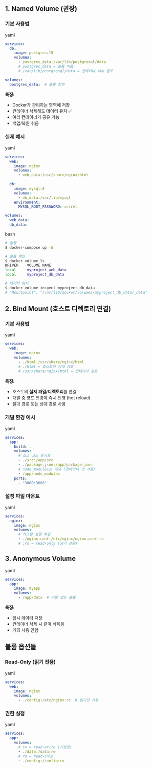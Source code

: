 ## 1. Named Volume (권장)

### 기본 사용법

yaml

```yaml
services:
  db:
    image: postgres:15
    volumes:
      - postgres_data:/var/lib/postgresql/data
      # postgres_data = 볼륨 이름
      # /var/lib/postgresql/data = 컨테이너 내부 경로

volumes:
  postgres_data:  # 볼륨 정의
```

**특징:**

- Docker가 관리하는 영역에 저장
- 컨테이너 삭제해도 데이터 유지 ✅
- 여러 컨테이너가 공유 가능
- 백업/복원 쉬움

### 실제 예시

yaml

```yaml
services:
  web:
    image: nginx
    volumes:
      - web_data:/usr/share/nginx/html
  
  db:
    image: mysql:8
    volumes:
      - db_data:/var/lib/mysql
    environment:
      MYSQL_ROOT_PASSWORD: secret

volumes:
  web_data:
  db_data:
```

bash

```bash
# 실행
$ docker-compose up -d

# 볼륨 확인
$ docker volume ls
DRIVER    VOLUME NAME
local     myproject_web_data
local     myproject_db_data

# 데이터 위치
$ docker volume inspect myproject_db_data
# "Mountpoint": "/var/lib/docker/volumes/myproject_db_data/_data"
```

## 2. Bind Mount (호스트 디렉토리 연결)

### 기본 사용법

yaml

```yaml
services:
  web:
    image: nginx
    volumes:
      - ./html:/usr/share/nginx/html
      # ./html = 호스트의 상대 경로
      # /usr/share/nginx/html = 컨테이너 경로
```

**특징:**

- 호스트의 **실제 파일/디렉토리**를 연결
- 개발 중 코드 변경이 즉시 반영 (hot reload)
- 절대 경로 또는 상대 경로 사용

### 개발 환경 예시

yaml

```yaml
services:
  app:
    build: .
    volumes:
      # 소스 코드 동기화
      - ./src:/app/src
      - ./package.json:/app/package.json
      # node_modules는 제외 (컨테이너 것 사용)
      - /app/node_modules
    ports:
      - "3000:3000"
```

### 설정 파일 마운트

yaml

```yaml
services:
  nginx:
    image: nginx
    volumes:
      # 커스텀 설정 파일
      - ./nginx.conf:/etc/nginx/nginx.conf:ro
      # :ro = read-only (읽기 전용)
```

## 3. Anonymous Volume

yaml

```yaml
services:
  app:
    image: myapp
    volumes:
      - /app/data  # 이름 없는 볼륨
```

**특징:**

- 임시 데이터 저장
- 컨테이너 삭제 시 같이 삭제됨
- 거의 사용 안함

## 볼륨 옵션들

### Read-Only (읽기 전용)

yaml

```yaml
services:
  web:
    image: nginx
    volumes:
      - ./config:/etc/nginx:ro  # 읽기만 가능
```

### 권한 설정

yaml

```yaml
services:
  app:
    volumes:
      # rw = read-write (기본값)
      - ./data:/data:rw
      # ro = read-only
      - ./config:/config:ro
```